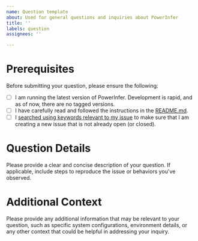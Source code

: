 ```yaml
---
name: Question template
about: Used for general questions and inquiries about PowerInfer
title: ''
labels: question
assignees: ''

---
```


# Prerequisites

Before submitting your question, please ensure the following:

- [ ] I am running the latest version of PowerInfer. Development is rapid, and as of now, there are no tagged versions.
- [ ] I have carefully read and followed the instructions in the [README.md](https://github.com/SJTU-IPADS/PowerInfer/blob/main/README.md).
- [ ] I [searched using keywords relevant to my issue](https://docs.github.com/en/issues/tracking-your-work-with-issues/filtering-and-searching-issues-and-pull-requests) to make sure that I am creating a new issue that is not already open (or closed).

# Question Details

Please provide a clear and concise description of your question. If applicable, include steps to reproduce the issue or behaviors you've observed.

# Additional Context

Please provide any additional information that may be relevant to your question, such as specific system configurations, environment details, or any other context that could be helpful in addressing your inquiry.
